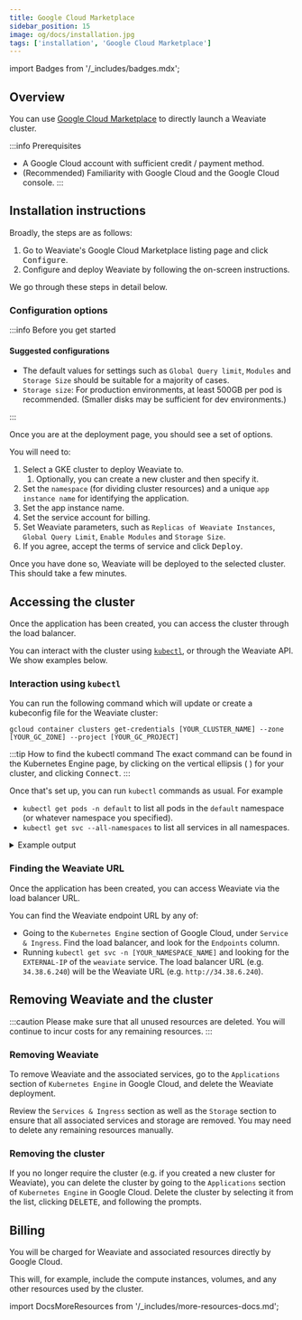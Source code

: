 ```yaml
---
title: Google Cloud Marketplace
sidebar_position: 15
image: og/docs/installation.jpg
tags: ['installation', 'Google Cloud Marketplace']
---
```

import Badges from '/_includes/badges.mdx';

<Badges/>

## Overview

You can use [Google Cloud Marketplace](https://console.cloud.google.com/marketplace) to directly launch a Weaviate cluster.

:::info Prerequisites
- A Google Cloud account with sufficient credit / payment method.
- (Recommended) Familiarity with Google Cloud and the Google Cloud console.
:::

## Installation instructions

Broadly, the steps are as follows:

1. Go to Weaviate's Google Cloud Marketplace listing page and click <kbd>Configure</kbd>.
1. Configure and deploy Weaviate by following the on-screen instructions.
<!-- 1. Review the GC Marketplace Terms of Service, and if you agree with the terms, confirm accordingly. -->
<!-- 1. Select Deploy to start deploying Weaviate on your GKE cluster.  -->

We go through these steps in detail below.

### Configuration options

:::info Before you get started

<!-- #### Some settings may not be changed after launch

Not all settings may be changed after launch. For example, these settings are currently not changeable after launch:
- weaviatePVCSize
- albDriver
- ebsDriver
- vpcUseDefault

#### Some settings may lead to recreation of the cluster

- Changes to the instance type will lead to recreation of the node pool. -->

#### Suggested configurations

- The default values for settings such as `Global Query limit`, `Modules` and `Storage Size` should be suitable for a majority of cases.
- `Storage size`: For production environments, at least 500GB per pod is recommended. (Smaller disks may be sufficient for dev environments.)
<!-- - `weaviateAuthType`: We recommend not running Weaviate with anonymous access. We suggest setting it to `apikey` and setting a key, for example by excuting `pwgen -A -s 32` to generate a random string. -->

:::

Once you are at the deployment page, you should see a set of options.

You will need to:
1. Select a GKE cluster to deploy Weaviate to.
    1. Optionally, you can create a new cluster and then specify it.
1. Set the `namespace` (for dividing cluster resources) and a unique `app instance name` for identifying the application.
1. Set the app instance name.
1. Set the service account for billing.
1. Set Weaviate parameters, such as `Replicas of Weaviate Instances`, `Global Query Limit`, `Enable Modules` and `Storage Size`.
    <!-- - Weaviate authentication parameters. -->
1. If you agree, accept the terms of service and click <kbd>Deploy</kbd>.

Once you have done so, Weaviate will be deployed to the selected cluster. This should take a few minutes.

## Accessing the cluster

Once the application has been created, you can access the cluster through the load balancer.

You can interact with the cluster using [`kubectl`](https://kubernetes.io/docs/tasks/tools/), or through the Weaviate API. We show examples below.

### Interaction using `kubectl`

You can run the following command which will update or create a kubeconfig file for the Weaviate cluster:

```
gcloud container clusters get-credentials [YOUR_CLUSTER_NAME] --zone [YOUR_GC_ZONE] --project [YOUR_GC_PROJECT]
```

:::tip How to find the kubectl command
The exact command can be found in the Kubernetes Engine page, by clicking on the vertical ellipsis ( <i class="fa-solid fa-ellipsis-vertical"></i> ) for your cluster, and clicking <kbd>Connect</kbd>.
:::

Once that's set up, you can run `kubectl` commands as usual. For example
- `kubectl get pods -n default` to list all pods in the `default` namespace (or whatever namespace you specified).
- `kubectl get svc --all-namespaces` to list all services in all namespaces.

<details>
  <summary>Example output</summary>

An example output of `kubectl get svc --all-namespaces` is:

```bash
NAMESPACE            NAME                                     TYPE           CLUSTER-IP     EXTERNAL-IP    PORT(S)            AGE
application-system   application-controller-manager-service   ClusterIP      10.24.8.231    <none>         443/TCP            11m
default              kubernetes                               ClusterIP      10.24.0.1      <none>         443/TCP            11m
default              weaviate                                 LoadBalancer   10.24.13.245   34.173.96.14   80:30664/TCP       8m38s
default              weaviate-headless                        ClusterIP      None           <none>         80/TCP             8m38s
gmp-system           alertmanager                             ClusterIP      None           <none>         9093/TCP           10m
gmp-system           gmp-operator                             ClusterIP      10.24.12.8     <none>         8443/TCP,443/TCP   10m
kalm-system          kalm-controller-manager-service          ClusterIP      10.24.7.189    <none>         443/TCP            11m
kube-system          default-http-backend                     NodePort       10.24.12.61    <none>         80:32508/TCP       10m
kube-system          kube-dns                                 ClusterIP      10.24.0.10     <none>         53/UDP,53/TCP      11m
kube-system          metrics-server                           ClusterIP      10.24.13.204   <none>         443/TCP
```

Here, the externally accessible Weaviate IP is `34.173.96.14`.

</details>

### Finding the Weaviate URL

Once the application has been created, you can access Weaviate via the load balancer URL.

You can find the Weaviate endpoint URL by any of:
- Going to the `Kubernetes Engine` section of Google Cloud, under `Service & Ingress`. Find the load balancer, and look for the `Endpoints` column.
- Running `kubectl get svc -n [YOUR_NAMESPACE_NAME]` and looking for the `EXTERNAL-IP` of the `weaviate` service.
The load balancer URL (e.g. `34.38.6.240`) will be the Weaviate URL (e.g. `http://34.38.6.240`).

## Removing Weaviate and the cluster

:::caution
Please make sure that all unused resources are deleted. You will continue to incur costs for any remaining resources.
:::

### Removing Weaviate

To remove Weaviate and the associated services, go to the `Applications` section of `Kubernetes Engine` in Google Cloud, and delete the Weaviate deployment.

Review the `Services & Ingress` section as well as the `Storage` section to ensure that all associated services and storage are removed. You may need to delete any remaining resources manually.

### Removing the cluster

If you no longer require the cluster (e.g. if you created a new cluster for Weaviate), you can delete the cluster by going to the `Applications` section of `Kubernetes Engine` in Google Cloud. Delete the cluster by selecting it from the list, clicking <kbd>DELETE</kbd>, and following the prompts.

## Billing

You will be charged for Weaviate and associated resources directly by Google Cloud.

This will, for example, include the compute instances, volumes, and any other resources used by the cluster.


import DocsMoreResources from '/_includes/more-resources-docs.md';

<DocsMoreResources />

